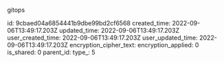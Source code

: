 gitops

id: 9cbaed04a6854441b9dbe99bd2cf6568
created_time: 2022-09-06T13:49:17.203Z
updated_time: 2022-09-06T13:49:17.203Z
user_created_time: 2022-09-06T13:49:17.203Z
user_updated_time: 2022-09-06T13:49:17.203Z
encryption_cipher_text: 
encryption_applied: 0
is_shared: 0
parent_id: 
type_: 5